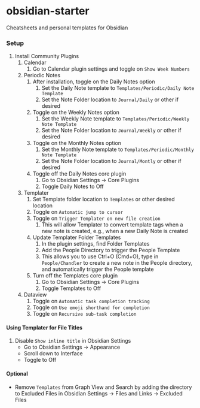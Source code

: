 # obsidian-starter
Cheatsheets and personal templates for Obsidian

### Setup 
1. Install Community Plugins
	1. Calendar
		1. Go to Calendar plugin settings and toggle on `Show Week Numbers`
	2. Periodic Notes
		1. After installation, toggle on the Daily Notes option
			1. Set the Daily Note template to `Templates/Periodic/Daily Note Template`
			2. Set the Note Folder location to `Journal/Daily` or other if desired
		2.  Toggle on the Weekly Notes option
			1. Set the Weekly Note template to `Templates/Periodic/Weekly Note Template`
			2. Set the Note Folder location to `Journal/Weekly` or other if desired
		3. Toggle on the Monthly Notes option
			1. Set the Monthly Note template to `Templates/Periodic/Monthly Note Template`
			2. Set the Note Folder location to `Journal/Montly` or other if desired
		4. Toggle off the Daily Notes core plugin
			1. Go to Obsidian Settings -> Core Plugins
			2. Toggle Daily Notes to Off
	3. Templater
		1. Set Template folder location to `Templates` or other desired location
		2. Toggle on `Automatic jump to cursor`
		3. Toggle on `Trigger Templater on new file creation`
			1. This will allow Templater to convert template tags when a new note is created, e.g., when a new Daily Note is created
		4. Update Templater Folder Templates
			1. In the plugin settings, find Folder Templates
			2. Add the People Directory to trigger the People Template
			3. This allows you to use Ctrl+O (Cmd+O), type in `People/Chandler` to create a new note in the People directory, and automatically trigger the People template
		5. Turn off the Templates core plugin
			1. Go to Obsidian Settings -> Core Plugins
			2. Toggle Templates to Off
	4. Dataview
		1. Toggle on `Automatic task completion tracking`
		2. Toggle on `Use emoji shorthand for completion`
		3. Toggle on `Recursive sub-task completion`
#### Using Templater for File Titles
1. Disable `Show inline title` in Obsidian Settings
	- Go to Obsidian Settings -> Appearance
	- Scroll down to Interface
	- Toggle to Off

#### Optional
- Remove `Templates` from Graph View and Search by adding the directory to Excluded Files in Obsidian Settings -> Files and Links -> Excluded Files